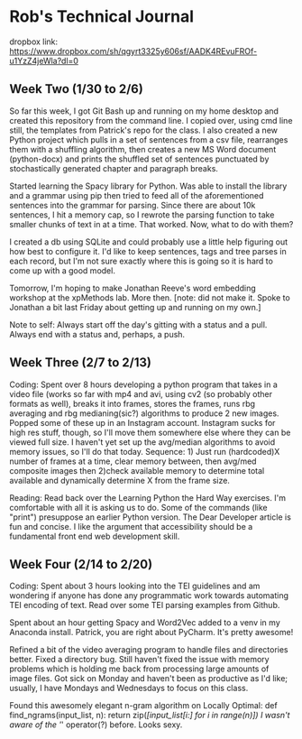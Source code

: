 # Rob's Technical Journal

dropbox link: https://www.dropbox.com/sh/qgyrt3325y606sf/AADK4REvuFROf-u1YzZ4jeWla?dl=0

## Week Two (1/30 to 2/6)

So far this week, I got Git Bash up and running on my home desktop and created this repository from the command line.  I copied over, using cmd line still, the templates from Patrick's repo for the class.  I also created a new Python project which pulls in a set of sentences from a csv file, rearranges them with a shuffling algorithm, then creates a new MS Word document (python-docx) and prints the shuffled set of sentences punctuated by stochastically generated chapter and paragraph breaks.

Started learning the Spacy library for Python. Was able to install the library and a grammar using pip then tried to feed all of the aforementioned sentences into the grammar for parsing.  Since there are about 10k sentences, I hit a memory cap, so I rewrote the parsing function to take smaller chunks of text in at a time.  That worked.  Now, what to do with them?

I created a db using SQLite and could probably use a little help figuring out how best to configure it.  I'd like to keep sentences, tags and tree parses in each record, but I'm not sure exactly where this is going so it is hard to come up with a good model.

Tomorrow, I'm hoping to make Jonathan Reeve's word embedding workshop at the xpMethods lab.  More then. [note: did not make it.  Spoke to Jonathan a bit last Friday about getting up and running on my own.]

Note to self: Always start off the day's gitting with a status and a pull.  Always end with a status and, perhaps, a push.

## Week Three (2/7 to 2/13)

Coding:
Spent over 8 hours developing a python program that takes in a video file (works so far with mp4 and avi, using cv2 (so probably other formats as well), breaks it into frames, stores the frames, runs rbg averaging and rbg medianing(sic?) algorithms to produce 2 new images.  Popped some of these up in an Instagram account.  Instagram sucks for high res stuff, though, so I'll move them somewhere else where they can be viewed full size.  I haven't yet set up the avg/median algorithms to avoid memory issues, so I'll do that today.  Sequence: 1) Just run (hardcoded)X number of frames at a time, clear memory between, then avg/med composite images then 2)check available memory to determine total available and dynamically determine X from the frame size.

Reading:
Read back over the Learning Python the Hard Way exercises.  I'm comfortable with all it is asking us to do.  Some of the commands (like "print") presuppose an earlier Python version.  The Dear Developer article is fun and concise.  I like the argument that accessibility should be a fundamental front end web development skill.

## Week Four (2/14 to 2/20)

Coding: 
Spent about 3 hours looking into the TEI guidelines and am wondering if anyone has done any programmatic work towards automating TEI encoding of text.  Read over some TEI parsing examples from Github.

Spent about an hour getting Spacy and Word2Vec added to a venv in my Anaconda install.  Patrick, you are right about PyCharm.  It's pretty awesome!

Refined a bit of the video averaging program to handle files and directories better.  Fixed a directory bug.  Still haven't fixed the issue with memory problems which is holding me back from processing large amounts of image files.  Got sick on Monday and haven't been as productive as I'd like; usually, I have Mondays and Wednesdays to focus on this class.

Found this awesomely elegant n-gram algorithm on Locally Optimal:
def find_ngrams(input_list, n):
  return zip(*[input_list[i:] for i in range(n)])
I wasn't aware of the '*' operator(?) before.  Looks sexy.
